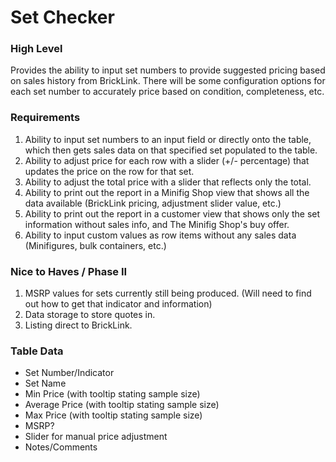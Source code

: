 # Set Checker

### High Level

Provides the ability to input set numbers to provide suggested pricing based on sales history from BrickLink.  There will be some configuration options for each set number to accurately price based on condition, completeness, etc.

### Requirements

1. Ability to input set numbers to an input field or directly onto the table, which then gets sales data on that specified set populated to the table.
2. Ability to adjust price for each row with a slider (+/- percentage) that updates the price on the row for that set.
3. Ability to adjust the total price with a slider that reflects only the total.
4. Ability to print out the report in a Minifig Shop view that shows all the data available (BrickLink pricing, adjustment slider value, etc.)
5. Ability to print out the report in a customer view that shows only the set information without sales info, and The Minifig Shop's buy offer.
6. Ability to input custom values as row items without any sales data (Minifigures, bulk containers, etc.)

### Nice to Haves / Phase II

1. MSRP values for sets currently still being produced. (Will need to find out how to get that indicator and information)
2. Data storage to store quotes in.
3. Listing direct to BrickLink.

### Table Data

- Set Number/Indicator
- Set Name
- Min Price (with tooltip stating sample size)
- Average Price (with tooltip stating sample size)
- Max Price (with tooltip stating sample size)
- MSRP?
- Slider for manual price adjustment
- Notes/Comments